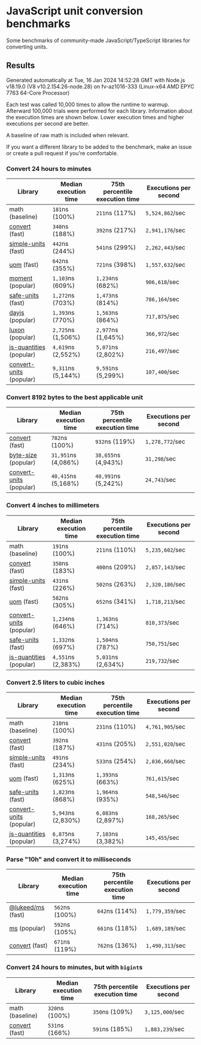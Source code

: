 # JavaScript unit conversion benchmarks

Some benchmarks of community-made JavaScript/TypeScript libraries for converting units.

## Results

<!-- beginblock(results) -->

Generated automatically at Tue, 16 Jan 2024 14:52:28 GMT with Node.js v18.19.0 (V8 v10.2.154.26-node.28) on fv-az1016-333 (Linux-x64 AMD EPYC 7763 64-Core Processor)

Each test was called 10,000 times to allow the runtime to warmup.
Afterward 100,000 trials were performed for each library.
Information about the execution times are shown below.
Lower execution times and higher executions per second are better.

A baseline of raw math is included when relevant.

If you want a different library to be added to the benchmark, make an issue or create a pull request if you're comfortable.

### Convert 24 hours to minutes

| Library                                                            | Median execution time | 75th percentile execution time | Executions per second |
| ------------------------------------------------------------------ | --------------------- | ------------------------------ | --------------------- |
| math (baseline)                                                    | `181`ns (100%)        | `211`ns (117%)                 | `5,524,862`/sec       |
| [convert](https://npmjs.com/package/convert) (fast)                | `340`ns (188%)        | `392`ns (217%)                 | `2,941,176`/sec       |
| [simple-units](https://npmjs.com/package/simple-units) (fast)      | `442`ns (244%)        | `541`ns (299%)                 | `2,262,443`/sec       |
| [uom](https://npmjs.com/package/uom) (fast)                        | `642`ns (355%)        | `721`ns (398%)                 | `1,557,632`/sec       |
| [moment](https://npmjs.com/package/moment) (popular)               | `1,103`ns (609%)      | `1,234`ns (682%)               | `906,618`/sec         |
| [safe-units](https://npmjs.com/package/safe-units) (fast)          | `1,272`ns (703%)      | `1,473`ns (814%)               | `786,164`/sec         |
| [dayjs](https://npmjs.com/package/dayjs) (popular)                 | `1,393`ns (770%)      | `1,563`ns (864%)               | `717,875`/sec         |
| [luxon](https://npmjs.com/package/luxon) (popular)                 | `2,725`ns (1,506%)    | `2,977`ns (1,645%)             | `366,972`/sec         |
| [js-quantities](https://npmjs.com/package/js-quantities) (popular) | `4,619`ns (2,552%)    | `5,071`ns (2,802%)             | `216,497`/sec         |
| [convert-units](https://npmjs.com/package/convert-units) (popular) | `9,311`ns (5,144%)    | `9,591`ns (5,299%)             | `107,400`/sec         |

### Convert 8192 bytes to the best applicable unit

| Library                                                            | Median execution time | 75th percentile execution time | Executions per second |
| ------------------------------------------------------------------ | --------------------- | ------------------------------ | --------------------- |
| [convert](https://npmjs.com/package/convert) (fast)                | `782`ns (100%)        | `932`ns (119%)                 | `1,278,772`/sec       |
| [byte-size](https://npmjs.com/package/byte-size) (popular)         | `31,951`ns (4,086%)   | `38,655`ns (4,943%)            | `31,298`/sec          |
| [convert-units](https://npmjs.com/package/convert-units) (popular) | `40,415`ns (5,168%)   | `40,991`ns (5,242%)            | `24,743`/sec          |

### Convert 4 inches to millimeters

| Library                                                            | Median execution time | 75th percentile execution time | Executions per second |
| ------------------------------------------------------------------ | --------------------- | ------------------------------ | --------------------- |
| math (baseline)                                                    | `191`ns (100%)        | `211`ns (110%)                 | `5,235,602`/sec       |
| [convert](https://npmjs.com/package/convert) (fast)                | `350`ns (183%)        | `400`ns (209%)                 | `2,857,143`/sec       |
| [simple-units](https://npmjs.com/package/simple-units) (fast)      | `431`ns (226%)        | `502`ns (263%)                 | `2,320,186`/sec       |
| [uom](https://npmjs.com/package/uom) (fast)                        | `582`ns (305%)        | `652`ns (341%)                 | `1,718,213`/sec       |
| [convert-units](https://npmjs.com/package/convert-units) (popular) | `1,234`ns (646%)      | `1,363`ns (714%)               | `810,373`/sec         |
| [safe-units](https://npmjs.com/package/safe-units) (fast)          | `1,332`ns (697%)      | `1,504`ns (787%)               | `750,751`/sec         |
| [js-quantities](https://npmjs.com/package/js-quantities) (popular) | `4,551`ns (2,383%)    | `5,031`ns (2,634%)             | `219,732`/sec         |

### Convert 2.5 liters to cubic inches

| Library                                                            | Median execution time | 75th percentile execution time | Executions per second |
| ------------------------------------------------------------------ | --------------------- | ------------------------------ | --------------------- |
| math (baseline)                                                    | `210`ns (100%)        | `231`ns (110%)                 | `4,761,905`/sec       |
| [convert](https://npmjs.com/package/convert) (fast)                | `392`ns (187%)        | `431`ns (205%)                 | `2,551,020`/sec       |
| [simple-units](https://npmjs.com/package/simple-units) (fast)      | `491`ns (234%)        | `533`ns (254%)                 | `2,036,660`/sec       |
| [uom](https://npmjs.com/package/uom) (fast)                        | `1,313`ns (625%)      | `1,393`ns (663%)               | `761,615`/sec         |
| [safe-units](https://npmjs.com/package/safe-units) (fast)          | `1,823`ns (868%)      | `1,964`ns (935%)               | `548,546`/sec         |
| [convert-units](https://npmjs.com/package/convert-units) (popular) | `5,943`ns (2,830%)    | `6,083`ns (2,897%)             | `168,265`/sec         |
| [js-quantities](https://npmjs.com/package/js-quantities) (popular) | `6,875`ns (3,274%)    | `7,103`ns (3,382%)             | `145,455`/sec         |

### Parse "10h" and convert it to milliseconds

| Library                                                   | Median execution time | 75th percentile execution time | Executions per second |
| --------------------------------------------------------- | --------------------- | ------------------------------ | --------------------- |
| [@lukeed/ms](https://npmjs.com/package/@lukeed/ms) (fast) | `562`ns (100%)        | `642`ns (114%)                 | `1,779,359`/sec       |
| [ms](https://npmjs.com/package/ms) (popular)              | `592`ns (105%)        | `661`ns (118%)                 | `1,689,189`/sec       |
| [convert](https://npmjs.com/package/convert) (fast)       | `671`ns (119%)        | `762`ns (136%)                 | `1,490,313`/sec       |

### Convert 24 hours to minutes, but with `bigint`s

| Library                                             | Median execution time | 75th percentile execution time | Executions per second |
| --------------------------------------------------- | --------------------- | ------------------------------ | --------------------- |
| math (baseline)                                     | `320`ns (100%)        | `350`ns (109%)                 | `3,125,000`/sec       |
| [convert](https://npmjs.com/package/convert) (fast) | `531`ns (166%)        | `591`ns (185%)                 | `1,883,239`/sec       |

<!-- endblock(results) -->
